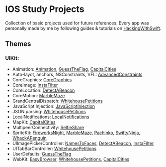 # IOS Study Projects
Collection of basic projects used for future references.
Every app was personally made by me by following guides & tutorials on [HackingWithSwift](https://www.hackingwithswift.com).

## Themes
### UIKit:

- Animation: [Animation](UIKit/Animation), [GuessTheFlag](UIKit/GuessTheFlag(UIKit)), [CapitalCities](UIKit/CapitalCities)
- Auto-layot, anchors, NSConstraints, VFL: [AdvancedConstraints](UIKit/AdvancedConstraints)
- CoreGraphics: [CoreGraphics](UIKit/CoreGraphics)
- CoreImage: [InstaFilter](UIKit/InstaFilter)
- CoreLocation: [DetectABeacon](UIKit/DetectABeacon)
- CoreMotion: [MarbleMaze](UIKit/MarbleMaze)
- GrandCentralDispatch: [WhitehousePetitions](UIKit/WhitehosePetitions)
- JavaScript Injection: [JavaScriptInjection](UIKit/JavaScriptInjection)
- JSON parsing: [WhitehousePetitions](UIKit/WhitehosePetitions)
- LocalNotifications: [LocalNotifications](UIKit/LocalNotifications)
- MapKit: [CapitalCities](UIKit/CapitalCities)
- MultipeerConnectivity: [SelfieShare](UIKit/SelfieShare)
- SpriteKit: [FireworksNight](UIKit/FireworksNight), [MarbleMaze](UIKit/MarbleMaze), [Pachinko](UIKit/Pachinko), [SwiftyNinja](UIKit/SwiftyNinja), [WhackAPenguin](UIKit/WackAPenguin)
- UIImagePickerController: [NamesToFaces](UIKit/NamesToFaces), [DetectABeacon](UIKit/DetectABeacon), [InstaFilter](UIKit/InstaFilter)
- UITabBarController: [WhitehousePetitions](UIKit/WhitehosePetitions)
- UserDefaults: [GuessTheFlag](UIKit/GuessTheFlag(UIKit))
- WebKit: [EasyBrowser](UIKit/EasyBrower), [WhitehousePetitions](UIKit/WhitehosePetitions), [CapitalCities](UIKit/CapitalCities)

